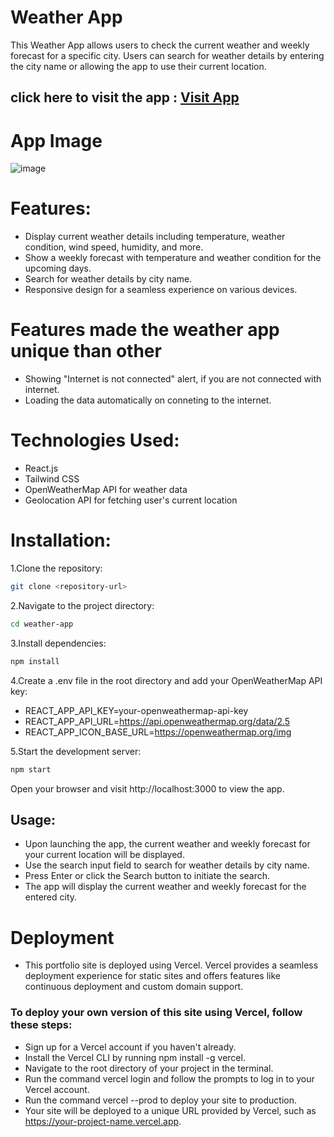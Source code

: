 # Weather App
This Weather App allows users to check the current weather and weekly forecast for a specific city. Users can search for weather details by entering the city name or allowing the app to use their current location.

## click here to visit the app :  [Visit App](https://weather.chinmaya.vercel.app/)

# App Image
![image](https://github.com/chinmaya-kumar-behera/weather-app/assets/101429530/ef25ed2e-5a60-479f-b12d-7a40af13e915)

# Features:
- Display current weather details including temperature, weather condition, wind speed, humidity, and more.
- Show a weekly forecast with temperature and weather condition for the upcoming days.
- Search for weather details by city name.
- Responsive design for a seamless experience on various devices.

# Features made the weather app unique than other
- Showing "Internet is not connected" alert, if you are not connected with internet.
- Loading the data automatically on conneting to the internet.

# Technologies Used:
- React.js
- Tailwind CSS
- OpenWeatherMap API for weather data
- Geolocation API for fetching user's current location

# Installation:

1.Clone the repository:
``` bash
git clone <repository-url>
```

2.Navigate to the project directory:
``` bash
cd weather-app
```

3.Install dependencies:
``` bash
npm install
```
4.Create a .env file in the root directory and add your OpenWeatherMap API key:
- REACT_APP_API_KEY=your-openweathermap-api-key
- REACT_APP_API_URL=https://api.openweathermap.org/data/2.5
- REACT_APP_ICON_BASE_URL=https://openweathermap.org/img

5.Start the development server:
``` bash
npm start
```
Open your browser and visit http://localhost:3000 to view the app.
## Usage:
- Upon launching the app, the current weather and weekly forecast for your current location will be displayed.
- Use the search input field to search for weather details by city name.
- Press Enter or click the Search button to initiate the search.
- The app will display the current weather and weekly forecast for the entered city.

# Deployment
- This portfolio site is deployed using Vercel. Vercel provides a seamless deployment experience for static sites and offers features like continuous deployment and custom domain support.

### To deploy your own version of this site using Vercel, follow these steps:

- Sign up for a Vercel account if you haven't already.
- Install the Vercel CLI by running npm install -g vercel.
- Navigate to the root directory of your project in the terminal.
- Run the command vercel login and follow the prompts to log in to your Vercel account.
- Run the command vercel --prod to deploy your site to production.
- Your site will be deployed to a unique URL provided by Vercel, such as https://your-project-name.vercel.app.
